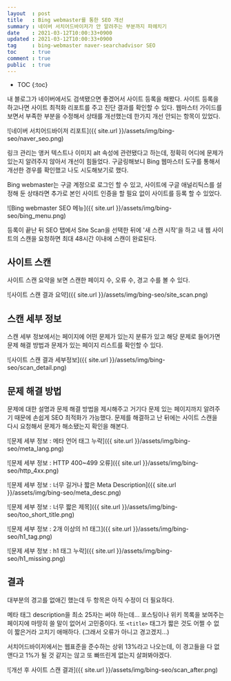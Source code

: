 ```yaml
---
layout  : post
title   : Bing webmaster를 통한 SEO 개선
summary : 네이버 서치어드바이저가 안 알려주는 부분까지 파헤치기
date    : 2021-03-12T10:00:33+0900
updated : 2021-03-12T10:00:33+0900
tag     : bing-webmaster naver-searchadvisor SEO
toc     : true
comment : true
public  : true
---
```

* TOC
{:toc}

내 블로그가 네이버에서도 검색됐으면 좋겠어서 사이트 등록을 해봤다. 사이트 등록을 하고나면 사이트 최적화 리포트를 주고 진단 결과를 확인할 수 있다. 웹마스터 가이드를 보면서 부족한 부분을 수정해서 상태를 개선했는데 한가지 개선 안되는 항목이 있었다.

![네이버 서치어드바이저 리포트]({{ site.url }}/assets/img/bing-seo/naver_seo.png)

링크 관리는 앵커 텍스트나 이미지 alt 속성에 관련됐다고 하는데, 정확히 어디에 문제가 있는지 알려주지 않아서 개선이 힘들었다. 구글링해보니 Bing 웹마스터 도구를 통해서 개선한 경우를 확인했고 나도 시도해보기로 했다. 

Bing webmaster는 구글 계정으로 로그인 할 수 있고, 사이트에 구글 애널리틱스를 설정해 둔 상태라면 추가로 본인 사이트 인증을 할 필요 없이 사이트를 등록 할 수 있었다.

![Bing webmaster SEO 메뉴]({{ site.url }}/assets/img/bing-seo/bing_menu.png)

등록이 끝난 뒤 SEO 탭에서 Site Scan을 선택한 뒤에 '새 스캔 시작'을 하고 내 웹 사이트의 스캔을 요청하면 최대 48시간 이내에 스캔이 완료된다.

## 사이트 스캔

사이트 스캔 요약을 보면 스캔한 페이지 수, 오류 수, 경고 수를 볼 수 있다.

![사이트 스캔 결과 요약]({{ site.url }}/assets/img/bing-seo/site_scan.png)

## 스캔 세부 정보

스캔 세부 정보에서는 페이지에 어떤 문제가 있는지 분류가 있고 해당 문제로 들어가면 문제 해결 방법과 문제가 있는 페이지 리스트를 확인할 수 있다.

![사이트 스캔 결과 세부정보]({{ site.url }}/assets/img/bing-seo/scan_detail.png)

## 문제 해결 방법

문제에 대한 설명과 문제 해결 방법을 제시해주고 거기다 문제 있는 페이지까지 알려주기 때문에 손쉽게 SEO 최적화가 가능했다. 문제를 해결하고 난 뒤에는 사이트 스캔을 다시 요청해서 문제가 해소됐는지 확인을 해본다.

![문제 세부 정보 : 메타 언어 태그 누락]({{ site.url }}/assets/img/bing-seo/meta_lang.png)

![문제 세부 정보 : HTTP 400~499 오류]({{ site.url }}/assets/img/bing-seo/http_4xx.png)

![문제 세부 정보 : 너무 길거나 짧은 Meta Description]({{ site.url }}/assets/img/bing-seo/meta_desc.png)

![문제 세부 정보 : 너무 짧은 제목]({{ site.url }}/assets/img/bing-seo/too_short_title.png)

![문제 세부 정보 : 2개 이상의 h1 태그]({{ site.url }}/assets/img/bing-seo/h1_tag.png)

![문제 세부 정보 : h1 태그 누락]({{ site.url }}/assets/img/bing-seo/h1_missing.png)

## 결과

대부분의 경고를 없애긴 했는데 두 항목은 아직 수정이 더 필요하다.

메타 태그 description을 최소 25자는 써야 하는데... 포스팅이나 위키 목록을 보여주는 페이지에 마땅히 쓸 말이 없어서 고민중이다. 또 `<title>` 태그가 짧은 것도 어쩔 수 없이 짧은거라 고치기 애매하다. (그래서 오류가 아니고 경고겠지...)

서치어드바이저에서는 웹표준을 준수하는 상위 13%라고 나오는데, 이 경고들을 다 없앤다고 1%가 될 것 같지는 않고 또 빠뜨린게 없는지 살펴봐야겠다.

![개선 후 사이트 스캔 결과]({{ site.url }}/assets/img/bing-seo/scan_after.png)
